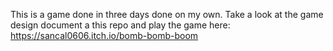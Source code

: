 This is a game done in three days done on my own. Take a look at the game design document a this repo and play the game here: https://sancal0606.itch.io/bomb-bomb-boom 

